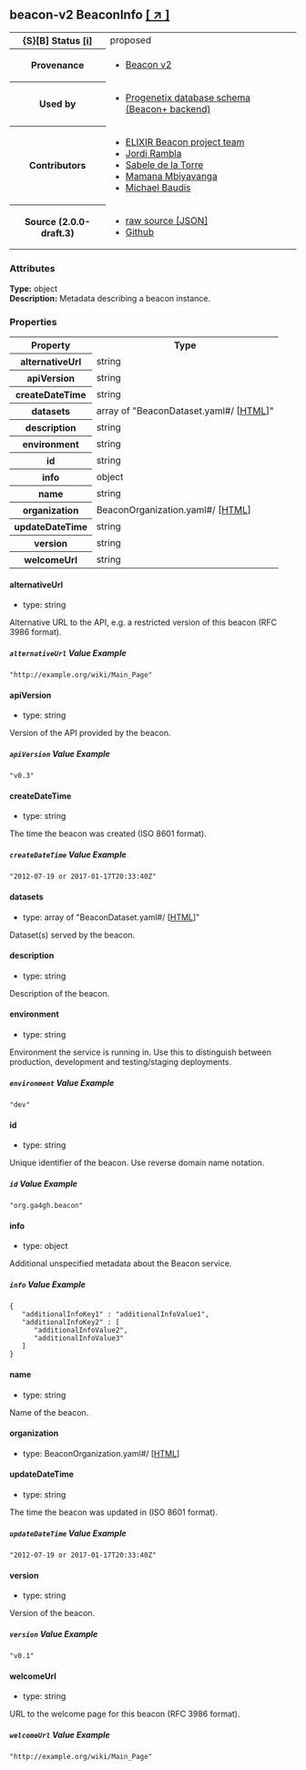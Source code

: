 
<div id="schema-header-title">
  <h2><span id="schema-header-title-project">beacon-v2</span> BeaconInfo <a href="https://github.com/ga4gh-beacon/sb-beacon-api" target="_BLANK">[ &nearr; ]</a></h2>
</div>

<table id="schema-header-table">
<tr>
<th>{S}[B] Status <a href="https://schemablocks.org/about/sb-status-levels.html">[i]</a></th>
<td><div id="schema-header-status">proposed</div></td>
</tr>
<tr><th>Provenance</th><td><ul>
<li><a href="https://github.com/ga4gh-beacon/specification-v2">Beacon v2</a></li>
</ul></td></tr>
<tr><th>Used by</th><td><ul>
<li><a href="https://github.com/progenetix/schemas/">Progenetix database schema (Beacon+ backend)</a></li>
</ul></td></tr>


<!--more-->
<tr><th>Contributors</th><td><ul>
<li><a href="https://beacon-project.io/categories/people.html">ELIXIR Beacon project team</a></li>
<li><a href="https://github.com/jrambla">Jordi Rambla</a></li>
<li><a href="https://github.com/sdelatorrep">Sabele de la Torre</a></li>
<li><a href="https://github.com/mamanambiya">Mamana Mbiyavanga</a></li>
<li><a href="https://orcid.org/0000-0002-9903-4248">Michael Baudis</a></li>
</ul></td></tr>
<tr><th>Source (2.0.0-draft.3)</th><td><ul>
<li><a href="current/BeaconInfo.json" target="_BLANK">raw source [JSON]</a></li>
<li><a href="https://github.com/ga4gh-beacon/sb-beacon-api/blob/master/schemas/BeaconInfo.yaml" target="_BLANK">Github</a></li>
</ul></td></tr>
</table>

<div id="schema-attributes-title"><h3>Attributes</h3></div>

  
__Type:__ object  
__Description:__ Metadata describing a beacon instance.

### Properties

<table id="schema-properties-table">
<tr><th>Property</th><th>Type</th></tr>
<tr><th>alternativeUrl</th><td>string</td></tr>
<tr><th>apiVersion</th><td>string</td></tr>
<tr><th>createDateTime</th><td>string</td></tr>
<tr><th>datasets</th><td>array of "BeaconDataset.yaml#/ [<a href="./BeaconDataset.html">HTML</a>]"</td></tr>
<tr><th>description</th><td>string</td></tr>
<tr><th>environment</th><td>string</td></tr>
<tr><th>id</th><td>string</td></tr>
<tr><th>info</th><td>object</td></tr>
<tr><th>name</th><td>string</td></tr>
<tr><th>organization</th><td>BeaconOrganization.yaml#/ [<a href="./BeaconOrganization.html">HTML</a>]</td></tr>
<tr><th>updateDateTime</th><td>string</td></tr>
<tr><th>version</th><td>string</td></tr>
<tr><th>welcomeUrl</th><td>string</td></tr>
</table>


#### alternativeUrl

* type: string

Alternative URL to the API, e.g. a restricted version of this beacon (RFC 3986 format).

##### `alternativeUrl` Value Example  

```
"http://example.org/wiki/Main_Page"
```

#### apiVersion

* type: string

Version of the API provided by the beacon.

##### `apiVersion` Value Example  

```
"v0.3"
```

#### createDateTime

* type: string

The time the beacon was created (ISO 8601 format).


##### `createDateTime` Value Example  

```
"2012-07-19 or 2017-01-17T20:33:40Z"
```

#### datasets

* type: array of "BeaconDataset.yaml#/ [<a href="./BeaconDataset.html">HTML</a>]"

Dataset(s) served by the beacon.


#### description

* type: string

Description of the beacon.



#### environment

* type: string

Environment the service is running in. Use this to distinguish
between production, development and testing/staging deployments.


##### `environment` Value Example  

```
"dev"
```

#### id

* type: string

Unique identifier of the beacon. Use reverse domain name notation.


##### `id` Value Example  

```
"org.ga4gh.beacon"
```

#### info

* type: object

Additional unspecified metadata about the Beacon service.


##### `info` Value Example  

```
{
   "additionalInfoKey1" : "additionalInfoValue1",
   "additionalInfoKey2" : [
      "additionalInfoValue2",
      "additionalInfoValue3"
   ]
}
```

#### name

* type: string

Name of the beacon.



#### organization

* type: BeaconOrganization.yaml#/ [<a href="./BeaconOrganization.html">HTML</a>]




#### updateDateTime

* type: string

The time the beacon was updated in (ISO 8601 format).


##### `updateDateTime` Value Example  

```
"2012-07-19 or 2017-01-17T20:33:40Z"
```

#### version

* type: string

Version of the beacon.


##### `version` Value Example  

```
"v0.1"
```

#### welcomeUrl

* type: string

URL to the welcome page for this beacon (RFC 3986 format).


##### `welcomeUrl` Value Example  

```
"http://example.org/wiki/Main_Page"
```

